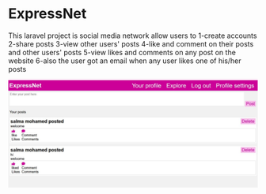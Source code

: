 # ExpressNet
This laravel project is social media network allow users to 
1-create accounts 
2-share posts 
3-view other users' posts
4-like and comment on their posts and other users' posts 
5-view likes and comments on any post on the website 
6-also the user got an email when any user likes one of his/her posts 

![Homepage](Capture.JPG)

